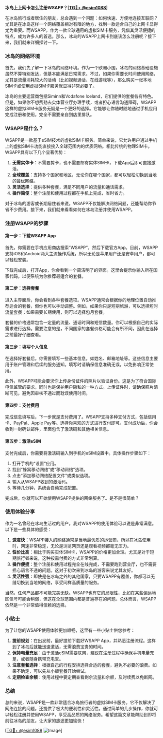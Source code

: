 **冰岛上上网卡怎么注册WSAPP？[[TG💪+ @esim1088](https://t.me/s/esim1088)]**

在冰岛旅行或者居住的朋友，总会遇到一个问题：如何快速、方便地连接互联网？尤其是在冰岛这样一个网络覆盖相对有限的地方，找到一款适合自己的上网卡显得尤为重要。而WSAPP，作为一款全球通用的虚拟SIM卡服务，凭借其灵活便捷的特点，成为许多人的首选。那么，冰岛的WSAPP上网卡到底该怎么注册呢？接下来，我们就来详细探讨一下。

### 冰岛的网络环境

首先，我们先了解一下冰岛的网络环境。作为一个欧洲小国，冰岛的网络基础设施虽然不算特别发达，但基本能满足日常需求。不过，如果你需要长时间使用网络，尤其是流量消耗较大的活动（比如视频通话、在线游戏等），那么购买一张本地SIM卡或使用虚拟SIM卡服务就显得非常必要了。

冰岛的主要运营商包括Siminn和Vodafone Iceland，它们提供的套餐各有特色。但是，如果你不想费劲去实体营业厅办理手续，或者担心语言沟通障碍，WSAPP这样的虚拟SIM卡服务无疑是一个更好的选择。它能够让你随时随地通过手机应用完成注册和使用，完全不需要亲自到店里排队。

### WSAPP是什么？

WSAPP是一款基于eSIM技术的虚拟SIM卡服务。简单来说，它允许用户通过手机上的虚拟SIM卡功能直接接入全球范围内的优质网络。相比传统的物理SIM卡，WSAPP具有以下几个显著优势：

1. **无需实体卡**：不需要剪卡，也不需要邮寄实体SIM卡，下载App后即可直接激活。
2. **全球覆盖**：支持多个国家和地区，无论你在哪个国家，都可以轻松切换到当地的最优网络。
3. **灵活选择**：提供多种套餐，满足不同用户的流量和通话需求。
4. **操作简便**：整个注册和使用过程都在手机上完成，省时省力。

对于冰岛的游客或长期居住者来说，WSAPP不仅能解决网络问题，还能帮助你节省不少费用。接下来，我们就来看看如何在冰岛注册并使用WSAPP。

### 注册WSAPP的步骤

#### 第一步：下载WSAPP App
首先，你需要在手机应用商店搜索“WSAPP”，然后下载官方App。目前，WSAPP支持iOS和Android两大主流操作系统，所以无论是苹果用户还是安卓用户，都可以轻松安装。

下载完成后，打开App，你会看到一个简洁明了的界面。这里会提示你输入所在国家代码，以便系统为你推荐最适合的套餐。

#### 第二步：选择套餐
进入主界面后，你会看到各种套餐选项。WSAPP通常会根据你的地理位置自动推荐适合的套餐，但你也可以手动调整。例如，如果你只是短期旅游，可以选择短时流量套餐；如果需要长期使用，则可以选择包月套餐。

套餐的价格通常包含一定量的流量、通话时间和短信数量。你可以根据自己的实际需求进行选择。需要注意的是，不同国家的套餐价格可能会有所不同，因此在选择之前最好仔细查看。

#### 第三步：填写个人信息
在选择好套餐后，你需要填写一些基本信息，如姓名、邮箱地址等。这些信息主要用于账户管理和后续的服务通知。填写时请确保信息准确无误，以免影响正常使用。

此外，WSAPP可能会要求你上传身份证件的照片以验证身份。这是为了符合国际电信监管的要求，同时也是保护用户隐私的一种方式。上传证件时，请确保照片清晰可见，避免因审核不通过而耽误使用时间。

#### 第四步：支付费用
完成信息填写后，下一步就是支付费用了。WSAPP支持多种支付方式，包括信用卡、PayPal、Apple Pay等。选择你喜欢的方式进行支付即可。支付成功后，你会收到一封确认邮件，里面包含了激活码和其他相关信息。

#### 第五步：激活eSIM
支付完成后，你需要将激活码输入到手机的eSIM设置中。具体操作步骤如下：

1. 打开手机的“设置”应用。
2. 找到“蜂窝移动网络”或“移动网络”选项。
3. 点击“添加移动网络配置文件”或类似选项。
4. 输入从WSAPP收到的激活码。
5. 等待几分钟，系统会自动完成配置。

完成后，你就可以开始使用WSAPP提供的网络服务了。是不是很简单？

### 使用体验分享

作为一名曾经在冰岛生活过的用户，我对WSAPP的使用体验可以说是非常满意。以下是一些具体的感受：

1. **速度快**：WSAPP接入的网络通常是当地最优质的运营商，所以在冰岛使用时，网速非常稳定，无论是浏览网页还是观看视频都毫无压力。
2. **性价比高**：相比于购买实体SIM卡，WSAPP的价格更加合理。尤其是对于短期旅行者来说，这种按需付费的方式非常划算。
3. **操作便捷**：整个注册和使用过程完全在线完成，不需要跑到营业厅，也不需要担心语言不通的问题。这对于初次来到冰岛的游客来说尤其友好。
4. **灵活性强**：即使是在冰岛之外的其他国家，只要WSAPP有覆盖，你都可以无缝切换到当地的网络，享受同样高质量的服务。

当然，任何产品都不可能完美无缺。WSAPP也有它的局限性，比如在某些偏远地区信号可能会稍弱，但这在全球范围内都是普遍存在的问题。总体而言，WSAPP依然是一个非常值得信赖的选择。

### 小贴士

为了让您的WSAPP使用体验更加顺畅，这里有一些小贴士供您参考：

1. **提前规划**：在出发前，最好提前下载好WSAPP App，并熟悉注册流程。这样到了冰岛后就能迅速激活，无需浪费宝贵的时间。
2. **保持电量充足**：由于激活eSIM需要联网，建议在注册过程中确保手机电量充足，或者随身携带充电宝。
3. **注意套餐选择**：根据自己的行程安排选择合适的套餐，避免不必要的浪费。如果不确定，可以先从小额套餐开始尝试。
4. **定期检查余额**：使用过程中要定期查看剩余流量和余额，及时续费以免断网。

### 总结

总的来说，WSAPP是一款非常适合冰岛旅行者的虚拟SIM卡服务。它不仅解决了网络连接的问题，还提供了极大的便利性和灵活性。通过简单的几步操作，你就可以轻松注册并使用WSAPP，享受高品质的网络服务。希望这篇文章能帮助到即将前往冰岛的朋友，让大家的旅途更加愉快！

[[TG💪+ @esim1088](https://t.me/s/esim1088) ![Image](https://i.postimg.cc/4NQfJmqS/Snipaste-2025-05-13-00-14-12.png)]